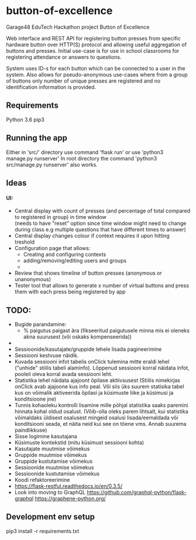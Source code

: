 # button-of-excellence
Garage48 EduTech Hackathon project Button of Excellence

Web interface and REST API for registering button presses from specific hardware button over HTTP(S) protocol and 
allowing useful aggregation of buttons and presses.
Initial use-case is for use in school classrooms for registering attendance or answers to questions.

System uses ID-s for each button which can be connected to a user in the system. Also allows for pseudo-anonymous 
use-cases where from a group of buttons only number of unique presses are registered and no identification information 
is provided.

## Requirements

Python 3.6
pip3

## Running the app

Either in 'src/' directory use command 'flask run' or use 'python3 manage.py runserver'
In root directory the command 'python3 src/manage.py runserver' also works.

## Ideas

#### UI:
  * Central display with count of presses (and percentage of total compared to registered in group) in time window  
  (needs to have "reset" option since time window might need to change during class e.g multiple questions that have 
  different times to answer)
  * Central display changes colour if context requires it upon hitting treshold
  * Configuration page that allows:
    - Creating and configuring contexts
    - adding/removing/editing users and groups
    -
  * Review that shows timeline of button presses (anonymous or unanonymous)
  * Tester tool that allows to generate x number of virtual buttons and press them with each press being registered by 
  app



## TODO:
* Bugide parandamine: 
  - % paigutus paigast ära (fikseeritud paigutusele minna mis ei oleneks akna suurusest (või oskaks kompenseerida))
* 
* Sessioonide/kasutajate/gruppide lehele lisada pagineerimine
* Sessiooni kestvuse näidik.
* Kuvada sessiooni infot tabelis onClick tulemina mitte eraldi lehel ("unhide" stiilis tabeli alaminfo). Lõppenud 
  sessiooni korral näidata infot, pooleli oleva korral avada sessiooni leht.
* Statistika lehel näidata ajajoont õpilase aktiivsusest (Stiilis nimekirjas onClick avab ajajoone kus info peal. Või 
  siis üks suurem statisika tabel kus on võimalik aktiveerida õpilasi ja küsimuste liike ja küsimusi ja konditsioone jne)
* Tunnis kohaoleku kontrolli lisamine mille põhjal statistika saaks paremini hinnata kohal oldud osalust.  (Võib-olla 
  oleks parem lihtsalt, kui statistika võimaldaks üldisest osalusest mingeid osalusi lisada/eemaldada või konditsiooni 
  seada, et näita neid kui see on tõene vms. Annab suurema paindlikkuse)
* Sisse logimine kasutajana
* Küsimuste kontekstid (mitu küsimust sessiooni kohta)
* Kasutajate muutmise võimekus
* Gruppide muutmise võimekus
* Gruppide kustutamise võimekus
* Sessioonide muutmise võimekus
* Sessioonide kustutamise võimekus
* Koodi refaktoreerimine
* https://flask-restful.readthedocs.io/en/0.3.5/
* Look into moving to GraphQL https://github.com/graphql-python/flask-graphql  https://graphene-python.org/


## Development env setup

pip3 install -r requirements.txt